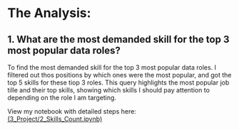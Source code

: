 # The Analysis:
## 1. What are the most demanded skill for the top 3 most popular data roles?

To find the most demanded skill for the top 3 most popular data roles. I filtered out thos positions by which ones were the most popular, and got the top 5 skills for these tiop 3 roles. This query highlights the most popular job tille and their top skills, showing which skills I should pay attention to depending on the role I am targeting.

View my notebook with detailed steps here:
[(3_Project/2_Skills_Count.ipynb)](3_Project\2_Skills_Count.ipynb)
